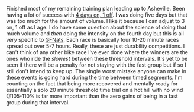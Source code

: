 Finished most of my remaining training plan leading up to Asheville. Been having a lot of success with [4 days on, 1 off](../Fitness/4%20days%20on,%201%20off.md). I was doing five days but that was too much for the amount of volume. I like it because I can adjust to 3 on, 1 off as I age. I do have some question about the science of doing that much volume and *then* doing the intensity on the fourth day but this is all very specific to [GFNats](../Fitness/GFNats%20winning%20strategy.md). Each race is basically four 10-20 minute races spread out over 5-7 hours. Really, these are just durability competitions. I can't think of any other bike race I've ever done where the winners are the ones who ride the *slowest* between these threshold intervals. It's yet to be seen if there will be a penalty for not staying with the fast group but if so I still don't intend to keep up. The single worst mistake anyone can make in these events is going hard during the time between timed segments. I'm counting on the fact that being more recovered and mentally ready for essentially a solo 20 minute threshold time trial on a hot hill with no wind @105-110% is far more important than the aero gains of being in a fast group during that interval. 